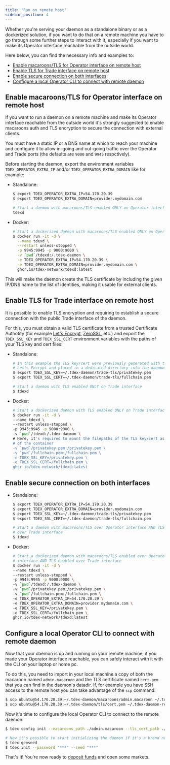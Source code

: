 ```yaml
---
title: 'Run on remote host'
sidebar_position: 4
---
```


Whether you're serving your daemon as a standalone binary or as a dockerized solution, if you want to do that on a remote machine you have to go through some further steps to interact with it, especially if you want to make its Operator interface reachable from the outside world.

Here below, you can find the necessary info and examples to:

- [Enable macaroons/TLS for Operator interface on remote host](#enable-macaroonstls-for-operator-interface-on-remote-host)
- [Enable TLS for Trade interface on remote host](#enable-tls-for-trade-interface-on-remote-host)
- [Enable secure connection on both interfaces](#enable-secure-connection-on-both-interfaces)
- [Configure a local Operator CLI to connect with remote daemon](#configure-a-local-operator-cli-to-connect-with-remote-daemon)

## Enable macaroons/TLS for Operator interface on remote host

If you want to run a daemon on a remote machine and make its Operator interface reachable from the outside world it's strongly suggested to enable macaroons auth and TLS encryption to secure the connection with external clients. 

You must have a static IP or a DNS name at which to reach your machine and configure it to allow in-going and out-going traffic over the Operator and Trade ports (the defaults are `9000` and `9945` respctively).

Before starting the daemon, export the environment variables `TDEX_OPERATOR_EXTRA_IP` and/or `TDEX_OPERATOR_EXTRA_DOMAIN` like for example:

- Standalone:
    ```sh
    $ export TDEX_OPERATOR_EXTRA_IP=54.170.20.39
    $ export TDEX_OPERATOR_EXTRA_DOMAIN=provider.mydomain.com

    # Start a daemon with macaroons/TLS enabled ONLY on Operator interface
    tdexd
    ```

- Docker:
  ```sh
  # Start a dockerized daemon with macaroons/TLS enabled ONLY on Operator interface
  $ docker run -it -d \
    --name tdexd \
    --restart unless-stopped \
    -p 9945:9945 -p 9000:9000 \
    -v `pwd`/tdexd:/.tdex-daemon \
    -e TDEX_OPERATOR_EXTRA_IP=54.170.20.39 \
    -e TDEX_OPERATOR_EXTRA_DOMAIN=provider.mydomain.com \
    ghcr.io/tdex-network/tdexd:latest
  ```

This will make the daemon create the TLS certificate by including the given IP/DNS name to the list of identities, making it usable for external clients.

## Enable TLS for Trade interface on remote host

It is possible to enable TLS encryption and requiring to establish a secure connection with the public Trade interface of the daemon.

For this, you must obtain a valid TLS certificate from a trusted Certificate Authotity (for example [Let's Encrypt](https://letsencrypt.org/), [ZeroSSL](https://zerossl.com/), etc.) and export the `TDEX_SSL_KEY` and `TDEX_SSL_CERT` environment variables with the paths of your TLS key and cert files:

- Standalone:
    ```sh
    # In this example the TLS key/cert were previously generated with the help of
    # Let's Encrypt and placed in a dedicated directory into the daemon datadir
    $ export TDEX_SSL_KEY=~/.tdex-daemon/trade-tls/privatekey.pem
    $ export TDEX_SSL_CERT=~/.tdex-daemon/trade-tls/fullchain.pem

    # Start a daemon with TLS enabled ONLY on Trade interface
    $ tdexd
    ```
- Docker:
    ```sh
    # Start a dockerized daemon with TLS enabled ONLY on Trade interface
    $ docker run -it -d \
    --name tdexd \
    --restart unless-stopped \
    -p 9945:9945 -p 9000:9000 \
    -v `pwd`/tdexd:/.tdex-daemon \
    # Here, it's required to mount the filepaths of the TLS key/cert as volumes
    # of the container
    -v `pwd`/privatekey.pem:/privatekey.pem \
    -v `pwd`/fullchain.pem:/fullchain.pem \
    -e TDEX_SSL_KEY=/privatekey.pem \
    -e TDEX_SSL_CERT=/fullchain.pem \
    ghcr.io/tdex-network/tdexd:latest
    ```

## Enable secure connection on both interfaces

- Standalone:
    ```sh
    $ export TDEX_OPERATOR_EXTRA_IP=54.170.20.39
    $ export TDEX_OPERATOR_EXTRA_DOMAIN=provider.mydomain.com
    $ export TDEX_SSL_KEY=~/.tdex-daemon/trade-tls/privatekey.pem
    $ export TDEX_SSL_CERT=~/.tdex-daemon/trade-tls/fullchain.pem

    # Start a daemon with macaroons/TLS over Operator interface AND TLS enabled 
    # over Trade interface
    $ tdexd
    ```
- Docker:
    ```sh
    # Start a dockerized daemon with macaroons/TLS enabled over Operator
    # interface AND TLS enabled over Trade interface
    $ docker run -it -d \
    --name tdexd \
    --restart unless-stopped \
    -p 9945:9945 -p 9000:9000 \
    -v `pwd`/tdexd:/.tdex-daemon \
    -v `pwd`/privatekey.pem:/privatekey.pem \
    -v `pwd`/fullchain.pem:/fullchain.pem \
    -e TDEX_OPERATOR_EXTRA_IP=54.170.20.39 \
    -e TDEX_OPERATOR_EXTRA_DOMAIN=provider.mydomain.com \
    -e TDEX_SSL_KEY=/privatekey.pem \
    -e TDEX_SSL_CERT=/fullchain.pem \
    ghcr.io/tdex-network/tdexd:latest
    ```

## Configure a local Operator CLI to connect with remote daemon

Now that your daemon is up and running on your remote machine, if you made your Operator interface reachable, you can safely interact with it with the CLI on your laptop or home pc.

To do this, you need to import in your local machine a copy of both the macaroon named `admin.macaroon` and the TLS certificate named `cert.pem` that you can find in the daemon's datadir. If, for example you have SSH access to the remote host you can take advantage of the `scp` command:

```sh
$ scp ubuntu@54.170.20.39:~/.tdex-daemon/macaroons/admin.macaroon ~/.tdex-daemon-remote/admin.macaroon
$ scp ubuntu@54.170.20.39:~/.tdex-daemon/tls/cert.pem ~/.tdex-daemon-remote/cert.pem
```

Now it's time to configure the local Operator CLI to connect to the remote daemon:

```sh
$ tdex config init --macaroons_path ./admin.macaroon --tls_cert_path ./cert.pem --rpc_address provider.mydomain.com:9000

# Now it's possible to start initializing the daemon if it's a brand new one..
$ tdex genseed
$ tdex init --password "***" --seed "***"
```

That's it! You're now ready to [deposit funds](../deposit_funds.md) and open some markets.